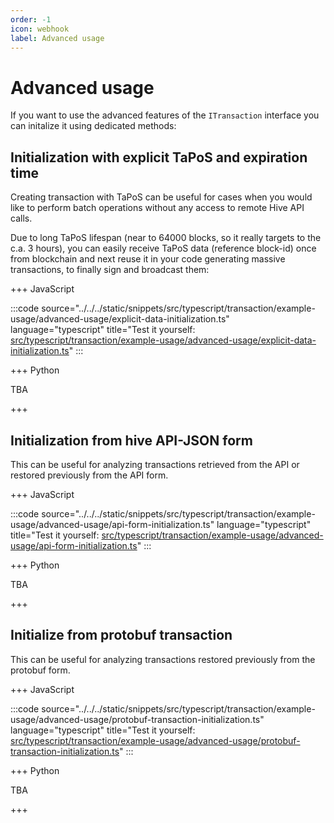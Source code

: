 ```yaml
---
order: -1
icon: webhook
label: Advanced usage
---
```


# Advanced usage

If you want to use the advanced features of the `ITransaction` interface you can initalize it using dedicated methods:

## Initialization with explicit TaPoS and expiration time

Creating transaction with TaPoS can be useful for cases when you would like to perform batch operations without any access to remote Hive API calls.

Due to long TaPoS lifespan (near to 64000 blocks, so it really targets to the c.a. 3 hours), you can easily receive TaPoS data (reference block-id) once from blockchain and next reuse it in your code generating massive transactions, to finally sign and broadcast them:

+++ JavaScript

:::code source="../../../static/snippets/src/typescript/transaction/example-usage/advanced-usage/explicit-data-initialization.ts" language="typescript" title="Test it yourself: [src/typescript/transaction/example-usage/advanced-usage/explicit-data-initialization.ts](https://stackblitz.com/github/openhive-network/wax-doc-snippets?file=src%2Ftypescript%2Ftransaction%2Fexample-usage%2Fadvanced-usage%2Fexplicit-data-initialization.ts&startScript=test-transaction-full-advanced-usage-explicit-data)" :::

+++ Python

TBA

+++

## Initialization from hive API-JSON form

This can be useful for analyzing transactions retrieved from the API or restored previously from the API form.

+++ JavaScript

:::code source="../../../static/snippets/src/typescript/transaction/example-usage/advanced-usage/api-form-initialization.ts" language="typescript" title="Test it yourself: [src/typescript/transaction/example-usage/advanced-usage/api-form-initialization.ts](https://stackblitz.com/github/openhive-network/wax-doc-snippets?file=src%2Ftypescript%2Ftransaction%2Fexample-usage%2Fadvanced-usage%2Fapi-form-initialization.ts&startScript=test-transaction-full-advanced-usage-api-form)" :::

+++ Python

TBA

+++

## Initialize from protobuf transaction

This can be useful for analyzing transactions restored previously from the protobuf form.

+++ JavaScript

:::code source="../../../static/snippets/src/typescript/transaction/example-usage/advanced-usage/protobuf-transaction-initialization.ts" language="typescript" title="Test it yourself: [src/typescript/transaction/example-usage/advanced-usage/protobuf-transaction-initialization.ts](https://stackblitz.com/github/openhive-network/wax-doc-snippets?file=src%2Ftypescript%2Ftransaction%2Fexample-usage%2Fadvanced-usage%2Fprotobuf-transaction-initialization.ts&startScript=test-transaction-full-advanced-usage-protobuf)" :::

+++ Python

TBA

+++
